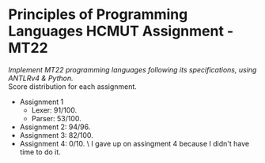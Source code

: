 # Principles of Programming Languages HCMUT Assignment - MT22
*Implement MT22 programming languages following its specifications, using ANTLRv4 & Python.* \
Score distribution for each assignment. 
- Assignment 1 
  - Lexer: 91/100.
  - Parser: 53/100.
- Assignment 2: 94/96.
- Assignment 3: 82/100. 
- Assignment 4: 0/10.
\ I gave up on assingment 4 because I didn't have time to do it. 
